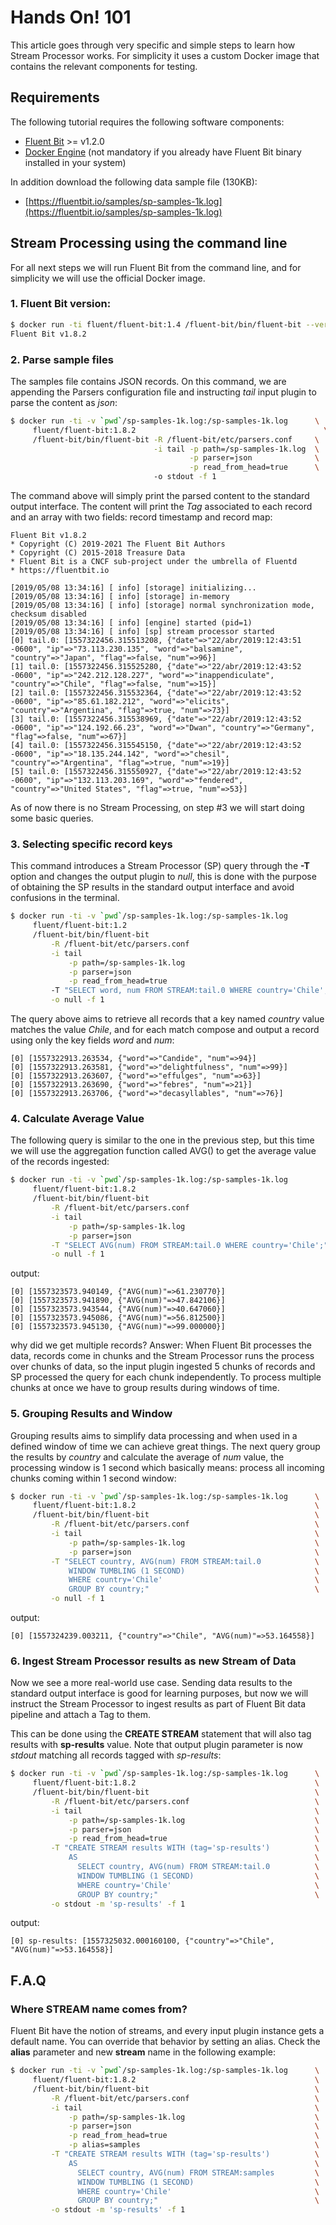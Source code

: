 # Hands On! 101

This article goes through very specific and simple steps to learn how Stream Processor works. For simplicity it uses a custom Docker image that contains the relevant components for testing.

## Requirements

The following tutorial requires the following software components:

* [Fluent Bit](https://fluentbit.io) &gt;= v1.2.0
* [Docker Engine](https://www.docker.com/products/docker-engine) \(not mandatory if you already have Fluent Bit binary installed in your system\)

In addition download the following data sample file \(130KB\):

* [https://fluentbit.io/samples/sp-samples-1k.log](https://fluentbit.io/samples/sp-samples-1k.log)

## Stream Processing using the command line

For all next steps we will run Fluent Bit from the command line, and for simplicity we will use the official Docker image.

### 1. Fluent Bit version:

```bash
$ docker run -ti fluent/fluent-bit:1.4 /fluent-bit/bin/fluent-bit --version
Fluent Bit v1.8.2
```

### 2. Parse sample files

The samples file contains JSON records. On this command, we are appending the Parsers configuration file and instructing _tail_ input plugin to parse the content as _json_:

```bash
$ docker run -ti -v `pwd`/sp-samples-1k.log:/sp-samples-1k.log      \
     fluent/fluent-bit:1.8.2                                          \
     /fluent-bit/bin/fluent-bit -R /fluent-bit/etc/parsers.conf     \
                                -i tail -p path=/sp-samples-1k.log  \
                                        -p parser=json              \
                                        -p read_from_head=true      \ 
                                -o stdout -f 1
```

The command above will simply print the parsed content to the standard output interface. The content will print the _Tag_ associated to each record and an array with two fields: record timestamp and record map:

```text
Fluent Bit v1.8.2
* Copyright (C) 2019-2021 The Fluent Bit Authors
* Copyright (C) 2015-2018 Treasure Data
* Fluent Bit is a CNCF sub-project under the umbrella of Fluentd
* https://fluentbit.io

[2019/05/08 13:34:16] [ info] [storage] initializing...
[2019/05/08 13:34:16] [ info] [storage] in-memory
[2019/05/08 13:34:16] [ info] [storage] normal synchronization mode, checksum disabled
[2019/05/08 13:34:16] [ info] [engine] started (pid=1)
[2019/05/08 13:34:16] [ info] [sp] stream processor started
[0] tail.0: [1557322456.315513208, {"date"=>"22/abr/2019:12:43:51 -0600", "ip"=>"73.113.230.135", "word"=>"balsamine", "country"=>"Japan", "flag"=>false, "num"=>96}]
[1] tail.0: [1557322456.315525280, {"date"=>"22/abr/2019:12:43:52 -0600", "ip"=>"242.212.128.227", "word"=>"inappendiculate", "country"=>"Chile", "flag"=>false, "num"=>15}]
[2] tail.0: [1557322456.315532364, {"date"=>"22/abr/2019:12:43:52 -0600", "ip"=>"85.61.182.212", "word"=>"elicits", "country"=>"Argentina", "flag"=>true, "num"=>73}]
[3] tail.0: [1557322456.315538969, {"date"=>"22/abr/2019:12:43:52 -0600", "ip"=>"124.192.66.23", "word"=>"Dwan", "country"=>"Germany", "flag"=>false, "num"=>67}]
[4] tail.0: [1557322456.315545150, {"date"=>"22/abr/2019:12:43:52 -0600", "ip"=>"18.135.244.142", "word"=>"chesil", "country"=>"Argentina", "flag"=>true, "num"=>19}]
[5] tail.0: [1557322456.315550927, {"date"=>"22/abr/2019:12:43:52 -0600", "ip"=>"132.113.203.169", "word"=>"fendered", "country"=>"United States", "flag"=>true, "num"=>53}]
```

As of now there is no Stream Processing, on step \#3 we will start doing some basic queries.

### 3. Selecting specific record keys

This command introduces a Stream Processor \(SP\) query through the **-T** option and changes the output plugin to _null_, this is done with the purpose of obtaining the SP results in the standard output interface and avoid confusions in the terminal.

```bash
$ docker run -ti -v `pwd`/sp-samples-1k.log:/sp-samples-1k.log           \
     fluent/fluent-bit:1.2                                               \
     /fluent-bit/bin/fluent-bit                                          \
         -R /fluent-bit/etc/parsers.conf                                 \
         -i tail                                                         \
             -p path=/sp-samples-1k.log                                  \
             -p parser=json                                              \
             -p read_from_head=true                                      \ 
         -T "SELECT word, num FROM STREAM:tail.0 WHERE country='Chile';" \
         -o null -f 1
```

The query above aims to retrieve all records that a key named _country_ value matches the value _Chile_, and for each match compose and output a record using only the key fields _word_ and _num_:

```text
[0] [1557322913.263534, {"word"=>"Candide", "num"=>94}]
[0] [1557322913.263581, {"word"=>"delightfulness", "num"=>99}]
[0] [1557322913.263607, {"word"=>"effulges", "num"=>63}]
[0] [1557322913.263690, {"word"=>"febres", "num"=>21}]
[0] [1557322913.263706, {"word"=>"decasyllables", "num"=>76}]
```

### 4. Calculate Average Value

The following query is similar to the one in the previous step, but this time we will use the aggregation function called AVG\(\) to get the average value of the records ingested:

```bash
$ docker run -ti -v `pwd`/sp-samples-1k.log:/sp-samples-1k.log           \
     fluent/fluent-bit:1.8.2                                             \
     /fluent-bit/bin/fluent-bit                                          \
         -R /fluent-bit/etc/parsers.conf                                 \
         -i tail                                                         \
             -p path=/sp-samples-1k.log                                  \
             -p parser=json                                              \
         -T "SELECT AVG(num) FROM STREAM:tail.0 WHERE country='Chile';"  \
         -o null -f 1
```

output:

```text
[0] [1557323573.940149, {"AVG(num)"=>61.230770}]
[0] [1557323573.941890, {"AVG(num)"=>47.842106}]
[0] [1557323573.943544, {"AVG(num)"=>40.647060}]
[0] [1557323573.945086, {"AVG(num)"=>56.812500}]
[0] [1557323573.945130, {"AVG(num)"=>99.000000}]
```

why did we get multiple records? Answer: When Fluent Bit processes the data, records come in chunks and the Stream Processor runs the process over chunks of data, so the input plugin ingested 5 chunks of records and SP processed the query for each chunk independently. To process multiple chunks at once we have to group results during windows of time.

### 5. Grouping Results and Window

Grouping results aims to simplify data processing and when used in a defined window of time we can achieve great things. The next query group the results by _country_ and calculate the average of _num_ value, the processing window is 1 second which basically means: process all incoming chunks coming within 1 second window:

```bash
$ docker run -ti -v `pwd`/sp-samples-1k.log:/sp-samples-1k.log      \
     fluent/fluent-bit:1.8.2                                        \
     /fluent-bit/bin/fluent-bit                                     \
         -R /fluent-bit/etc/parsers.conf                            \
         -i tail                                                    \
             -p path=/sp-samples-1k.log                             \
             -p parser=json                                         \
         -T "SELECT country, AVG(num) FROM STREAM:tail.0            \
             WINDOW TUMBLING (1 SECOND)                             \
             WHERE country='Chile'                                  \
             GROUP BY country;"                                     \
         -o null -f 1
```

output:

```text
[0] [1557324239.003211, {"country"=>"Chile", "AVG(num)"=>53.164558}]
```

### 6. Ingest Stream Processor results as new Stream of Data

Now we see a more real-world use case. Sending data results to the standard output interface is good for learning purposes, but now we will instruct the Stream Processor to ingest results as part of Fluent Bit data pipeline and attach a Tag to them.

This can be done using the **CREATE STREAM** statement that will also tag results with **sp-results** value. Note that output plugin parameter is now _stdout_ matching all records tagged with _sp-results_:

```bash
$ docker run -ti -v `pwd`/sp-samples-1k.log:/sp-samples-1k.log      \
     fluent/fluent-bit:1.8.2                                        \
     /fluent-bit/bin/fluent-bit                                     \
         -R /fluent-bit/etc/parsers.conf                            \
         -i tail                                                    \
             -p path=/sp-samples-1k.log                             \
             -p parser=json                                         \
             -p read_from_head=true                                 \
         -T "CREATE STREAM results WITH (tag='sp-results')          \
             AS                                                     \
               SELECT country, AVG(num) FROM STREAM:tail.0          \
               WINDOW TUMBLING (1 SECOND)                           \
               WHERE country='Chile'                                \
               GROUP BY country;"                                   \
         -o stdout -m 'sp-results' -f 1
```

output:

```text
[0] sp-results: [1557325032.000160100, {"country"=>"Chile", "AVG(num)"=>53.164558}]
```

## F.A.Q

### Where STREAM name comes from?

Fluent Bit have the notion of streams, and every input plugin instance gets a default name. You can override that behavior by setting an alias. Check the **alias** parameter and new **stream** name in the following example:

```bash
$ docker run -ti -v `pwd`/sp-samples-1k.log:/sp-samples-1k.log      \
     fluent/fluent-bit:1.8.2                                        \
     /fluent-bit/bin/fluent-bit                                     \
         -R /fluent-bit/etc/parsers.conf                            \
         -i tail                                                    \
             -p path=/sp-samples-1k.log                             \
             -p parser=json                                         \
             -p read_from_head=true                                 \
             -p alias=samples                                       \
         -T "CREATE STREAM results WITH (tag='sp-results')          \
             AS                                                     \
               SELECT country, AVG(num) FROM STREAM:samples         \
               WINDOW TUMBLING (1 SECOND)                           \
               WHERE country='Chile'                                \
               GROUP BY country;"                                   \
         -o stdout -m 'sp-results' -f 1
```

